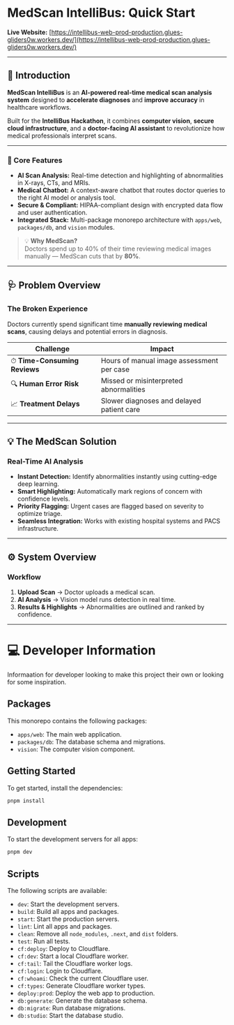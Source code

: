 # MedScan IntelliBus: Quick Start  

**Live Website:** [https://intellibus-web-prod-production.glues-gliders0w.workers.dev/](https://intellibus-web-prod-production.glues-gliders0w.workers.dev/)

---

## 🧠 Introduction

**MedScan IntelliBus** is an **AI-powered real-time medical scan analysis system** designed to **accelerate diagnoses** and **improve accuracy** in healthcare workflows.

Built for the **IntelliBus Hackathon**, it combines **computer vision**, **secure cloud infrastructure**, and a **doctor-facing AI assistant** to revolutionize how medical professionals interpret scans.

---

### 🚀 Core Features

- **AI Scan Analysis:** Real-time detection and highlighting of abnormalities in X-rays, CTs, and MRIs.  
- **Medical Chatbot:** A context-aware chatbot that routes doctor queries to the right AI model or analysis tool.  
- **Secure & Compliant:** HIPAA-compliant design with encrypted data flow and user authentication.  
- **Integrated Stack:** Multi-package monorepo architecture with `apps/web`, `packages/db`, and `vision` modules.

> 💡 **Why MedScan?**  
> Doctors spend up to 40% of their time reviewing medical images manually — MedScan cuts that by **80%**.

---

## 🩺 Problem Overview

### The Broken Experience

Doctors currently spend significant time **manually reviewing medical scans**, causing delays and potential errors in diagnosis.

| Challenge | Impact |
|------------|---------|
| ⏱ **Time-Consuming Reviews** | Hours of manual image assessment per case |
| 🔍 **Human Error Risk** | Missed or misinterpreted abnormalities |
| 📈 **Treatment Delays** | Slower diagnoses and delayed patient care |

---

## 💡 The MedScan Solution

### Real-Time AI Analysis

- **Instant Detection:** Identify abnormalities instantly using cutting-edge deep learning.  
- **Smart Highlighting:** Automatically mark regions of concern with confidence levels.  
- **Priority Flagging:** Urgent cases are flagged based on severity to optimize triage.  
- **Seamless Integration:** Works with existing hospital systems and PACS infrastructure.  

---

## ⚙️ System Overview

### Workflow

1. **Upload Scan** → Doctor uploads a medical scan.  
2. **AI Analysis** → Vision model runs detection in real time.  
3. **Results & Highlights** → Abnormalities are outlined and ranked by confidence.

---

# 💻 Developer Information

Informaation for developer looking to make this project their own or looking for some inspiration.

## Packages

This monorepo contains the following packages:

- `apps/web`: The main web application.
- `packages/db`: The database schema and migrations.
- `vision`: The computer vision component.

## Getting Started

To get started, install the dependencies:

```bash
pnpm install
```

## Development

To start the development servers for all apps:

```bash
pnpm dev
```

## Scripts

The following scripts are available:

- `dev`: Start the development servers.
- `build`: Build all apps and packages.
- `start`: Start the production servers.
- `lint`: Lint all apps and packages.
- `clean`: Remove all `node_modules`, `.next`, and `dist` folders.
- `test`: Run all tests.
- `cf:deploy`: Deploy to Cloudflare.
- `cf:dev`: Start a local Cloudflare worker.
- `cf:tail`: Tail the Cloudflare worker logs.
- `cf:login`: Login to Cloudflare.
- `cf:whoami`: Check the current Cloudflare user.
- `cf:types`: Generate Cloudflare worker types.
- `deploy:prod`: Deploy the web app to production.
- `db:generate`: Generate the database schema.
- `db:migrate`: Run database migrations.
- `db:studio`: Start the database studio.
